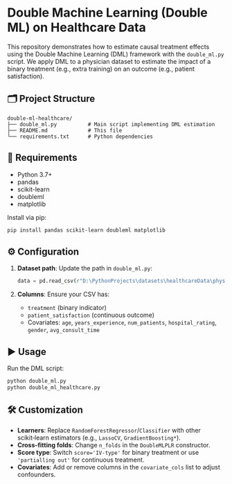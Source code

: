 # Double Machine Learning (Double ML) on Healthcare Data

This repository demonstrates how to estimate causal treatment effects using the Double Machine Learning (DML) framework with the `double_ml.py` script. We apply DML to a physician dataset to estimate the impact of a binary treatment (e.g., extra training) on an outcome (e.g., patient satisfaction).



## 🗂 Project Structure

```
double-ml-healthcare/
├── double_ml.py          # Main script implementing DML estimation
├── README.md             # This file
└── requirements.txt      # Python dependencies
```



## 🔧 Requirements

* Python 3.7+
* pandas
* scikit-learn
* doubleml
* matplotlib

Install via pip:

```bash
pip install pandas scikit-learn doubleml matplotlib
```



## ⚙️ Configuration

1. **Dataset path**: Update the path in `double_ml.py`:

   ```python
   data = pd.read_csv(r"D:\PythonProjects\datasets\healthcareData\physician.csv")
   ```
2. **Columns**: Ensure your CSV has:

   * `treatment` (binary indicator)
   * `patient_satisfaction` (continuous outcome)
   * Covariates: `age`, `years_experience`, `num_patients`, `hospital_rating`, `gender`, `avg_consult_time`



## ▶️ Usage

Run the DML script:

```bash
python double_ml.py
python double_ml_healthcare.py
```



## 🛠️ Customization

* **Learners**: Replace `RandomForestRegressor`/`Classifier` with other scikit‑learn estimators (e.g., `LassoCV`, `GradientBoosting*`).
* **Cross‑fitting folds**: Change `n_folds` in the `DoubleMLPLR` constructor.
* **Score type**: Switch `score='IV-type'` for binary treatment or use `'partialling out'` for continuous treatment.
* **Covariates**: Add or remove columns in the `covariate_cols` list to adjust confounders.

